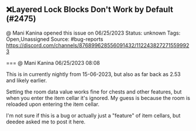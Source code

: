 ## ❌Layered Lock Blocks Don't Work by Default (#2475)
@ Mani Kanina opened this issue on 06/25/2023
Status: unknown
Tags: Open,Unassigned
Source: #bug-reports https://discord.com/channels/876899628556091432/1122438272715599923


=== @ Mani Kanina 06/25/2023 08:08

This is in currently nightly from 15-06-2023, but also as far back as 2.53 and likely earlier.

Setting the room data value works fine for chests and other features, but when you enter the item cellar it's ignored. My guess is because the room is reloaded upon entering the item cellar.

I'm not sure if this is a bug or actually just a "feature" of item cellars, but deedee asked me to post it here.
